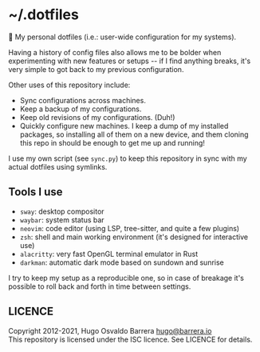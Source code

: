 # ~/.dotfiles

🏡 My personal dotfiles (i.e.: user-wide configuration for my systems).

Having a history of config files also allows me to be bolder when experimenting
with new features or setups -- if I find anything breaks, it's very simple to
got back to my previous configuration.

Other uses of this repository include:

- Sync configurations across machines.
- Keep a backup of my configurations.
- Keep old revisions of my configurations. (Duh!)
- Quickly configure new machines. I keep a dump of my installed packages, so
  installing all of them on a new device, and them cloning this repo in should
  be enough to get me up and running!

I use my own script (see `sync.py`) to keep this repository in sync with my
actual dotfiles using symlinks.

## Tools I use

- `sway`: desktop compositor
- `waybar`: system status bar
- `neovim`: code editor (using LSP, tree-sitter, and quite a few plugins)
- `zsh`: shell and main working environment (it's designed for interactive use)
- `alacritty`: very fast OpenGL terminal emulator in Rust
- `darkman`: automatic dark mode based on sundown and sunrise

I try to keep my setup as a reproducible one, so in case of breakage it's
possible to roll back and forth in time between settings.

## LICENCE

Copyright 2012-2021, Hugo Osvaldo Barrera <hugo@barrera.io>  
This repository is licensed under the ISC licence. See LICENCE for details.
